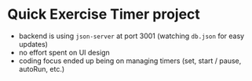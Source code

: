 # Quick Exercise Timer project

- backend is using `json-server` at port 3001 (watching `db.json` for easy updates)
- no effort spent on UI design
- coding focus ended up being on managing timers (set, start / pause, autoRun, etc.)


